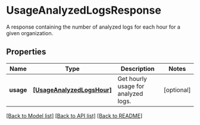 # UsageAnalyzedLogsResponse

A response containing the number of analyzed logs for each hour for a given organization.
## Properties
Name | Type | Description | Notes
------------ | ------------- | ------------- | -------------
**usage** | [**[UsageAnalyzedLogsHour]**](UsageAnalyzedLogsHour.md) | Get hourly usage for analyzed logs. | [optional] 

[[Back to Model list]](README.md#documentation-for-models) [[Back to API list]](README.md#documentation-for-api-endpoints) [[Back to README]](README.md)


